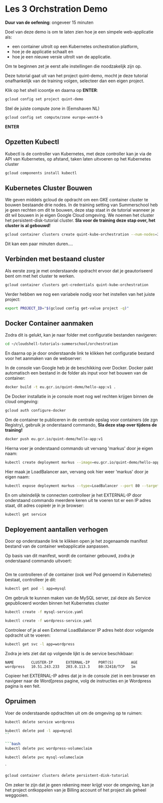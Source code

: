 # Les 3 Orchstration Demo
<walkthrough-directive-name name="Markus Keuter">
</walkthrough-directive-name>

**Duur van de oefening**: ongeveer 15 minuten

Doel van deze demo is om te laten zien hoe je een simpele web-applicatie als:
- een container uitrolt op een Kubernetes orchestration platform, 
- hoe je de applicatie schaalt en 
- hoe je een nieuwe versie uitrolt van de applicatie.

Om te beginnen zet je eerst alle instellingen die noodzakelijk zijn op.

Deze tutorial gaat uit van het project quint-demo, mocht je deze tutorial 
onafhankelijk van de training volgen, selecteer dan een eigen project.

Klik op het shell icoontje en daarna op **ENTER**:

```bash
gcloud config set project quint-demo
```  

Stel de juiste compute zone in (Eemshaven NL) 
```bash
gcloud config set compute/zone europe-west4-b
```  

**ENTER**

## Opzetten Kubectl
Kubectl is de controller van Kubernetes, met deze controller kan je via de API van 
Kubernetes, op afstand, taken laten uitvoeren op het Kubernetes cluster

```bash
gcloud components install kubectl
```

## Kubernetes Cluster Bouwen
We geven middels gcloud de opdracht om een GKE container cluster te bouwen bestaande 
drie nodes. In de training setting van Summerschool heb je geen rechten om dit te bouwen, deze stap staat in de tutorial wanneer je dit wil bouwen in je eigen Google Cloud omgeving. 
We noemen het cluster het persistent-disk-tutorial cluster.
**Sla voor de training deze stap over, het cluster is al gebouwd!**
```bash  
gcloud container clusters create quint-kube-orchestration --num-nodes=3
```
Dit kan een paar minuten duren....

## Verbinden met bestaand cluster
Als eerste zorg je met onderstaande opdracht ervoor dat je geautoriseerd bent om
met het cluster te werken.

```bash
gcloud container clusters get-credentials quint-kube-orchestration
```
Verder hebben we nog een variabele nodig voor het instellen van het juiste project:
```bash
export PROJECT_ID="$(gcloud config get-value project -q)"
```


## Docker Container aanmaken
Zodra dit is gelukt, kan je naar folder met configuratie bestanden navigeren:
```bash
cd ~/cloudshell-tutorials-summerschool/orchestration
```
En daarna op je door onderstaande link te klikken het configuratie bestand voor het aanmaken van de webserver:

<walkthrough-editor-open-file filePath="cloudshell-tutorials-summerschool/orchestration/manifests/helloweb-deployment.yaml" text="Open configuratie bestand helloweb-deployment.yaml.yaml">
</walkthrough-editor-open-file>

In de console van Google heb je de beschikking over Docker. Docker pakt automatisch een bestand in de folder als input voor
het bouwen van de container:
```bash
docker build -t eu.gcr.io/quint-demo/hello-app:v1 .
```
De Docker installatie in je console moet nog wel rechten krijgen binnen de cloud omgeving:
```bash
gcloud auth configure-docker
```


Om de container te publiceren in de centrale opslag voor containers (de zgn Registry), gebruik je onderstaand commando,
**Sla deze stap over tijdens de training!**
```bash
docker push eu.gcr.io/quint-demo/hello-app:v1
```

Hierna voer je onderstaand commando uit vervang 'markus' door je eigen naam: 
```bash
kubectl create deployment markus --image=eu.gcr.io/quint-demo/hello-app:v1
```
Hier maak je LoadBalancer aan, vervang ook hier weer 'markus' door je eigen naam:
```bash
kubectl expose deployment markus --type=LoadBalancer --port 80 --target-port 8080
```
En om uiteindelijk te connecten controlleer je het EXTERNAL-IP door onderstaand commando meerdere keren uit te voeren
tot er een IP adres staat, dit adres copieër je in je browser:
```bash
kubectl get service
```


## Deployement aantallen verhogen
Door op onderstaande link te klikken open je het zogenaamde manifest bestand van de container webapplicatie aanpassen. 

<walkthrough-editor-open-file filePath="cloudshell-tutorials-summerschool/orchestration/manifests/helloweb-deployment.yaml" text="Open configuratie bestand helloweb-deployment.yaml.yaml">
</walkthrough-editor-open-file>
Op basis van dit manifest, wordt de container gebouwd, zodra je onderstaand commando uitvoert:

```bash

```
Om te controlleren of de container (ook wel Pod genoemd in Kubernetes) bestaat, controlleer je dit:
```bash
kubectl get pod -l app=mysql
```

Om gebruik te kunnen maken van de MySQL server, zal deze als Service gepubliceerd worden binnen het Kubernetes cluster 

```bash
kubectl create -f mysql-service.yaml
```

```bash
kubectl create -f wordpress-service.yaml
```

Controleer of je al een External LoadBalancer IP adres hebt door volgende opdracht uit te voeren:

```bash
kubectl get svc -l app=wordpress
```

Zodra je iets ziet dat op volgende lijkt is de service beschikbaar:
```
NAME        CLUSTER-IP      EXTERNAL-IP    PORT(S)        AGE
wordpress   10.51.243.233   203.0.113.3    80:32418/TCP   1m
```
Copieer het EXTERNAL-IP adres dat je in de console ziet in een browser en navigeer naar de Word[press pagine, volg de instructies en je 
Wordpress pagina is een feit.


## Opruimen
Voer de onderstaande opdrachten uit om de omgeving op te ruimen:

```bash
kubectl delete service wordpress
```


```bash
kubectl delete pod -l app=mysql
``

```bash
kubectl delete pvc wordpress-volumeclaim
```

```bash
kubectl delete pvc mysql-volumeclaim
```
`

```bash
gcloud container clusters delete persistent-disk-tutorial
```
Om zeker te zijn dat je geen rekening meer krijgt voor de omgeving, kan je het project ontkoppelen van je Billing account of het project als geheel weggooien.
